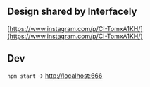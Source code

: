 ## Design shared by Interfacely

[https://www.instagram.com/p/CI-TomxA1KH/](https://www.instagram.com/p/CI-TomxA1KH/)

## Dev

`npm start` -> [http://localhost:666](http://localhost:666)
